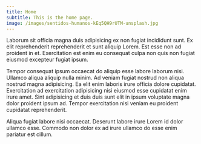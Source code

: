 ```yaml
---
title: Home
subtitle: This is the home page.
image: /images/sentidos-humanos-kEq5QH9rUTM-unsplash.jpg
---
```


Laborum sit officia magna duis adipisicing ex non fugiat incididunt sunt. Ex elit reprehenderit reprehenderit et sunt aliquip Lorem. Est esse non ad proident in et. Exercitation est enim eu consequat culpa non quis non fugiat eiusmod excepteur fugiat ipsum.

Tempor consequat ipsum occaecat do aliquip esse labore laborum nisi. Ullamco aliqua aliquip nulla minim. Ad veniam fugiat nostrud non aliqua nostrud magna adipisicing. Ea elit enim laboris irure officia dolore cupidatat. Exercitation ad exercitation adipisicing nisi eiusmod esse cupidatat enim irure amet. Sint adipisicing et duis duis sunt elit in ipsum voluptate magna dolor proident ipsum ad. Tempor exercitation nisi veniam eu proident cupidatat reprehenderit.

Aliqua fugiat labore nisi occaecat. Deserunt labore irure Lorem id dolor ullamco esse. Commodo non dolor ex ad irure ullamco do esse enim pariatur est cillum.
